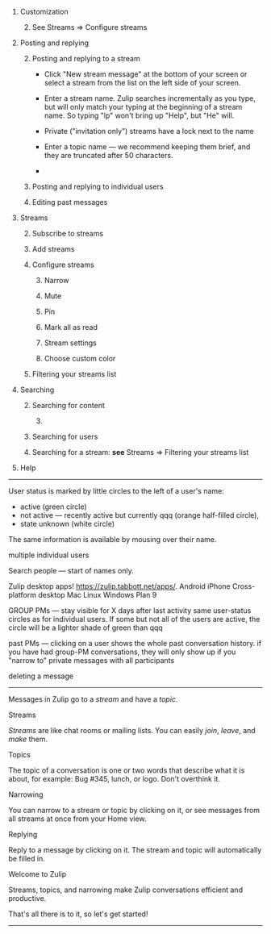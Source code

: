  1. Customization

    2. See Streams => Configure streams

 1. Posting and replying

    2. Posting and replying to a stream
    
       * Click "New stream message" at the bottom of your screen or select a stream from the list on the left side of your screen.
       
       * Enter a stream name. Zulip searches incrementally as you type, but will only match your typing at the beginning of a stream name. So typing "lp" won't bring up "Help", but "He" will.
       
       * Private ("invitation only") streams have a lock next to the name
       
       * Enter a topic name — we recommend keeping them brief, and they are truncated after 50 characters.
       
       * 

    2. Posting and replying to individual users

    2. Editing past messages

 1. Streams

    2. Subscribe to streams

    2. Add streams

    2. Configure streams

       3. Narrow

       3. Mute

       3. Pin

       3. Mark all as read

       3. Stream settings

       3. Choose custom color

    2. Filtering your streams list

 1. Searching

    2. Searching for content

       3. 

    2. Searching for users
    
    2. Searching for a stream: **see** Streams => Filtering your streams list

 1. Help
 
---

User status is marked by little circles to the left of a user's name:

 * active (green circle)
 * not active — recently active but currently qqq (orange half-filled circle),
 * state unknown (white circle)

 The same information is available by mousing over their name.

multiple individual users

Search people — start of names only.

Zulip desktop apps! https://zulip.tabbott.net/apps/. 
    Android
    iPhone
    Cross-platform desktop
    Mac
    Linux
    Windows
    Plan 9

GROUP PMs — stay visible for X days after last activity same user-status circles as for individual users. If some but not all of the users are active, the circle will be a lighter shade of green than qqq

past PMs — clicking on a user shows the whole past conversation history. if you have had group-PM conversations, they will only show up if you "narrow to" private messages with all participants

deleting a message

---

Messages in Zulip go to a *stream* and have a *topic*.

Streams

*Streams* are like chat rooms or mailing lists. You can easily *join*, *leave*, and *make* them.


Topics

The topic of a conversation is one or two words that describe what it is about, for example: Bug #345, lunch, or logo. Don't overthink it. 


Narrowing

You can narrow to a stream or topic by clicking on it, or see messages from all streams at once from your Home view.


Replying

Reply to a message by clicking on it. The stream and topic will automatically be filled in.


Welcome to Zulip

Streams, topics, and narrowing make Zulip conversations efficient and productive.

That's all there is to it, so let's get started!

---

